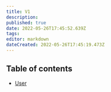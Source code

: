 ```yaml
---
title: V1
description: 
published: true
date: 2022-05-26T17:45:52.639Z
tags: 
editor: markdown
dateCreated: 2022-05-26T17:45:19.473Z
---
```


## Table of contents

- [User](/dangerousdiscord/api/v1/user)